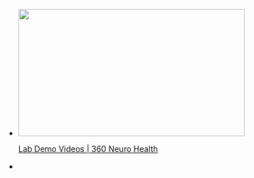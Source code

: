 -
  <p><a href="https://www.360neurohealth.com/courses/certificate-of-competency-in-vestibular-rehabilitation-course-ccvr/lectures/36795242?wvideo=4rkvrhnyer"><img src="https://embed-ssl.wistia.com/deliveries/4552bbb9b7f99b5d8f8beeb0dcbd47fd892a2902.jpg?image_crop_resized=800x450&amp;image_play_button_size=2x&amp;image_play_button=1&amp;image_play_button_color=1A9DCEe0" width="400" height="225" style="width: 400px; height: 225px;"></a></p><p><a href="https://www.360neurohealth.com/courses/certificate-of-competency-in-vestibular-rehabilitation-course-ccvr/lectures/36795242?wvideo=4rkvrhnyer">Lab Demo Videos | 360 Neuro Health</a></p>
-